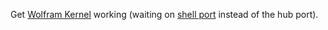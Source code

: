 Get [Wolfram Kernel](https://github.com/WolframResearch/WolframLanguageForJupyter) working (waiting on [shell port](https://jupyter-client.readthedocs.io/en/stable/messaging.html#introduction) instead of the hub port).
